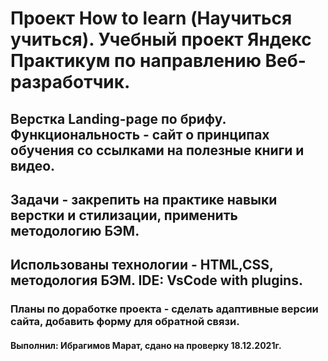 # Проект How to learn (Научиться учиться). Учебный проект Яндекс Практикум по направлению Веб-разработчик.

## Верстка Landing-page по брифу. Функциональность - сайт о принципах обучения со ссылками на полезные книги и видео.

## Задачи - закрепить на практике навыки верстки и стилизации, применить методологию БЭМ.

## Использованы технологии - HTML,CSS, методология БЭМ. IDE: VsCode with plugins.

### Планы по доработке проекта - сделать адаптивные версии сайта, добавить форму для обратной связи.

#### Выполнил: Ибрагимов Марат, сдано на проверку 18.12.2021г.
